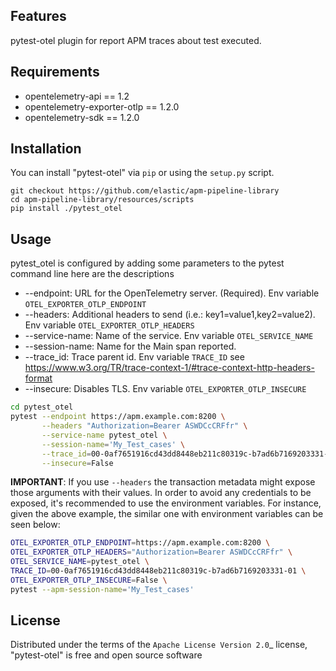 
Features
--------

pytest-otel plugin for report APM traces about test executed.


Requirements
------------

* opentelemetry-api == 1.2
* opentelemetry-exporter-otlp == 1.2.0
* opentelemetry-sdk == 1.2.0


Installation
------------

You can install "pytest-otel" via `pip` or using the `setup.py` script.

```
git checkout https://github.com/elastic/apm-pipeline-library
cd apm-pipeline-library/resources/scripts
pip install ./pytest_otel
```

Usage
-----

pytest_otel is configured by adding some parameters to the pytest command line here are the descriptions

* --endpoint: URL for the OpenTelemetry server. (Required). Env variable `OTEL_EXPORTER_OTLP_ENDPOINT`
* --headers: Additional headers to send (i.e.: key1=value1,key2=value2). Env variable `OTEL_EXPORTER_OTLP_HEADERS`
* --service-name: Name of the service. Env variable `OTEL_SERVICE_NAME`
* --session-name: Name for the Main span reported.
* --trace_id: Trace parent id. Env variable `TRACE_ID` see https://www.w3.org/TR/trace-context-1/#trace-context-http-headers-format
* --insecure: Disables TLS. Env variable `OTEL_EXPORTER_OTLP_INSECURE`

```bash
cd pytest_otel
pytest --endpoint https://apm.example.com:8200 \
       --headers "Authorization=Bearer ASWDCcCRFfr" \
       --service-name pytest_otel \
       --session-name='My_Test_cases' \
       --trace_id=00-0af7651916cd43dd8448eb211c80319c-b7ad6b7169203331-01 \
       --insecure=False
```

**IMPORTANT**: If you use `--headers` the transaction metadata might expose those arguments
with their values. In order to avoid any credentials to be exposed, it's recommended to use the environment variables.
For instance, given the above example, the similar one with environment variables can be seen below:

```bash
OTEL_EXPORTER_OTLP_ENDPOINT=https://apm.example.com:8200 \
OTEL_EXPORTER_OTLP_HEADERS="Authorization=Bearer ASWDCcCRFfr" \
OTEL_SERVICE_NAME=pytest_otel \
TRACE_ID=00-0af7651916cd43dd8448eb211c80319c-b7ad6b7169203331-01 \
OTEL_EXPORTER_OTLP_INSECURE=False \
pytest --apm-session-name='My_Test_cases'
```

License
-------

Distributed under the terms of the `Apache License Version 2.0`_ license, "pytest-otel" is free and open source software
